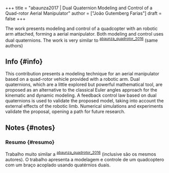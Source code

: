 +++
title = "abaunza2017 | Dual Quaternion Modeling and Control of a Quad-rotor Aerial Manipulator"
author = ["João Gutemberg Farias"]
draft = false
+++

The work presents modeling and control of a quadcopter with an robotic arm attached, forming a aerial manipulator. Both modeling and control uses dual quaternions.
The work is very similar to <sup id="c5131fa61eb5d7177d4fdf0d017a8cb7"><a href="#abaunza_quadrotor_2016" title="Abaunza, Castillo, Lozano \&amp; Victorino, Quadrotor Aerial Manipulator Based on Dual Quaternions, 152--161, in in: {Unmanned {{Aircraft Systems}} ({{ICUAS}}), 2016 {{International Conference}} On}, edited by {IEEE} (2016)">abaunza_quadrotor_2016</a></sup> (same authors)


## Info {#info}

This contribution presents a modeling technique for an aerial manipulator based on a quad-rotor vehicle provided with a robotic arm. Dual quaternions, which are a little explored but powerful mathematical tool, are proposed as an alternative to the classical Euler angles approach for the kinematic and dynamic modeling. A feedback control law based on dual quaternions is used to validate the proposed model, taking into account the external effects of the robotic limb. Numerical simulations and experiments validate the proposal, opening a path for future research.


## Notes {#notes}


### Resumo {#resumo}

Trabalho muito similar a <sup id="c5131fa61eb5d7177d4fdf0d017a8cb7"><a href="#abaunza_quadrotor_2016" title="Abaunza, Castillo, Lozano \&amp; Victorino, Quadrotor Aerial Manipulator Based on Dual Quaternions, 152--161, in in: {Unmanned {{Aircraft Systems}} ({{ICUAS}}), 2016 {{International Conference}} On}, edited by {IEEE} (2016)">abaunza_quadrotor_2016</a></sup> (inclusive são os mesmos autores).
O trabalho apresenta a modelagem e controle de um quadcoptero com um braço acoplado usando quatérnios duais.
